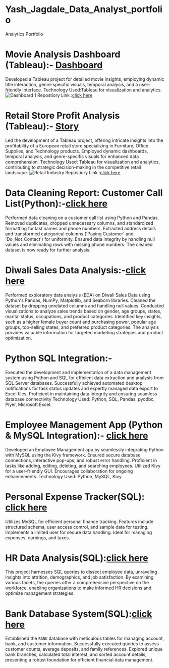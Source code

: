 # Yash_Jagdale_Data_Analyst_portfolio
Analytics Portfolio

# Movie Analysis Dashboard (Tableau):- **[Dashboard](https://yashjagdale0207.github.io/Movies_Analysis_Tableau/)**
Developed a Tableau project for detailed movie insights, employing dynamic title interaction, genre-specific visuals, temporal analysis, and a user-friendly interface.
Technology Used:Tableau for visualization and analytics.
![Dashboard 1](https://github.com/yashjagdale0207/movies-analysis/assets/145290827/56cdd8d6-324d-4ca5-83c4-b4d27035f11f)
Repostiory Link :[click here](https://github.com/yashjagdale0207/Movies_Analysis_Tableau)

# Retail Store Profit Analysis (Tableau):- **[Story](https://yashjagdale0207.github.io/Retail_Industry_Tableau/)**
Led the development of a Tableau project, offering intricate insights into the profitability of a European retail store specializing in Furniture, Office Supplies, and Technology products. Employed dynamic dashboards, temporal analysis, and genre-specific visuals for enhanced data comprehension. Technology Used: Tableau for visualization and analytics, contributing to strategic decision-making in the competitive retail landscape.
![Retail Industry](https://github.com/yashjagdale0207/Tableau_Project1/assets/145290827/f2ae647e-baad-4f1b-9268-c27540b9338d)
Repostiory Link :[click here](https://github.com/yashjagdale0207/Retail_Industry_Tableau)

# Data Cleaning Report: Customer Call List(Python):-**[click here](https://github.com/yashjagdale0207/Data_Cleaning_Report_Customer_Call_List_Python)**
Performed data cleaning on a customer call list using Python and Pandas. Removed duplicates, dropped unnecessary columns, and standardized formatting for last names and phone numbers. Extracted address details and transformed categorical columns ('Paying Customer' and 'Do_Not_Contact') for uniformity. Ensured data integrity by handling null values and eliminating rows with missing phone numbers. The cleaned dataset is now ready for further analysis.


# Diwali Sales Data Analysis:-**[click here](https://github.com/yashjagdale0207/Diwali_Sales_Data_Analysis_Python)**
Performed exploratory data analysis (EDA) on Diwali Sales Data using Python's Pandas, NumPy, Matplotlib, and Seaborn libraries. Cleaned the dataset by dropping unrelated columns and handling null values. Conducted visualizations to analyze sales trends based on gender, age groups, states, marital status, occupations, and product categories. Identified key insights, such as a higher female buyer count and purchasing power, popular age groups, top-selling states, and preferred product categories. The analysis provides valuable information for targeted marketing strategies and product optimization.

# Python SQL Integration:- 
Executed the development and implementation of a data management system using Python and SQL for efficient data extraction and analysis from SQL Server databases. Successfully achieved automated desktop notifications for task status updates and expertly managed data export to Excel files. Proficient in maintaining data integrity and ensuring seamless database connectivity
Technology Used: Python, SQL, Pandas, pyodbc, Plyer, Microsoft Excel.

# Employee Management App (Python & MySQL Integration):- **[click here](https://github.com/yashjagdale0207/Employee_Management_App_Python)**
Developed an Employee Management app by seamlessly integrating Python with MySQL using the Kivy framework. Ensured secure database connections, interactive pop-ups, and robust error handling. Proficient in tasks like adding, editing, deleting, and searching employees. Utilized Kivy for a user-friendly GUI. Encourages collaboration for ongoing enhancements.
Technology Used: Python, MySQL, Kivy.

# Personal Expense Tracker(SQL): **[click here](https://github.com/yashjagdale0207/Personal_Expense_Tracker_SQL)**
Utilizes MySQL for efficient personal finance tracking. Features include structured schema, user access control, and sample data for testing. Implements a limited user for secure data handling. Ideal for managing expenses, earnings, and taxes.

# HR Data Analysis(SQL):**[click here](https://github.com/yashjagdale0207/HR_Data_Analysis_SQL)**
This project harnesses SQL queries to dissect employee data, unraveling insights into attrition, demographics, and job satisfaction. By examining various facets, the queries offer a comprehensive perspective on the workforce, enabling organizations to make informed HR decisions and optimize management strategies.

# Bank Database System(SQL):**[click here](https://github.com/yashjagdale0207/Bank_Database_System_SQL)**
Established the `BANK` database with meticulous tables for managing account, bank, and customer information. Successfully executed queries to assess customer counts, average deposits, and family references. Explored unique bank branches, calculated total interest, and sorted account details, presenting a robust foundation for efficient financial data management.
